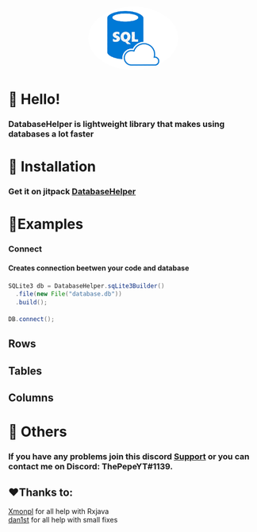 <div align="center">
    <a href="https://github.com/ThePepeYT/databasehelper/"><img src="images-removebg-preview.png" alt="databaseimg" height="128" style="border-radius: 50%"></a>
    <div>
        <h1><strongDatabaseHelper</strong></h1>
    </div>
</div>


# 👋 Hello!
<h3>DatabaseHelper is lightweight library that makes using databases a lot faster </h3>

# 🔩 Installation
### Get it on jitpack [DatabaseHelper](https://jitpack.io/#ThePepeYT/databasehelper)

# 📙Examples

### Connect
<h4>Creates connection beetwen your code and database</h4>

```java
SQLite3 db = DatabaseHelper.sqLite3Builder()
  .file(new File("database.db"))
  .build();
  
DB.connect();
```


## Rows

## Tables

## Columns


# 🚀 Others
### If you have any problems join this discord [Support](https://discord.gg/A4XZFze8WU) or you can contact me on Discord: ThePepeYT#1139.


## ❤️Thanks to:
[Xmonpl](https://github.com/xmonpl) for all help with Rxjava
<br>
[dan1st](https://github.com/danthe1st) for all help with small fixes</h4>
